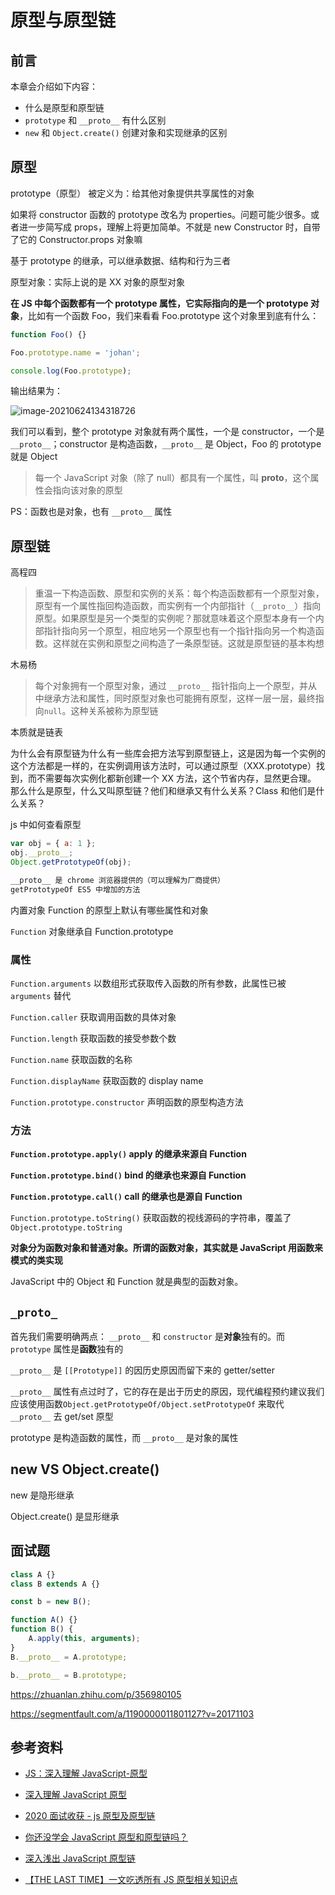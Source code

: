 # 原型与原型链

## 前言

本章会介绍如下内容：

-   什么是原型和原型链
-   `prototype` 和 `__proto__` 有什么区别
-   `new` 和 `Object.create()` 创建对象和实现继承的区别

## 原型

prototype（原型） 被定义为：给其他对象提供共享属性的对象

如果将 constructor 函数的 prototype 改名为 properties。问题可能少很多。或者进一步简写成 props，理解上将更加简单。不就是 new Constructor 时，自带了它的 Constructor.props 对象嘛

基于 prototype 的继承，可以继承数据、结构和行为三者

原型对象：实际上说的是 XX 对象的原型对象

**在 JS 中每个函数都有一个 prototype 属性，它实际指向的是一个 prototype 对象**，比如有一个函数 Foo，我们来看看 Foo.prototype 这个对象里到底有什么：

```javascript
function Foo() {}

Foo.prototype.name = 'johan';

console.log(Foo.prototype);
```

输出结果为：

![image-20210624134318726](https://i.loli.net/2021/06/24/jVKFDOt3fahU96X.png)

我们可以看到，整个 prototype 对象就有两个属性，一个是 constructor，一个是 `__proto__`；constructor 是构造函数，`__proto__` 是 Object，Foo 的 prototype 就是 Object

> 每一个 JavaScript 对象（除了 null）都具有一个属性，叫 **proto**，这个属性会指向该对象的原型

PS：函数也是对象，也有 `__proto__` 属性

## 原型链

高程四

> 重温一下构造函数、原型和实例的关系：每个构造函数都有一个原型对象，原型有一个属性指回构造函数，而实例有一个内部指针（`__proto__`）指向原型。如果原型是另一个类型的实例呢？那就意味着这个原型本身有一个内部指针指向另一个原型，相应地另一个原型也有一个指针指向另一个构造函数。这样就在实例和原型之间构造了一条原型链。这就是原型链的基本构想

木易杨

> 每个对象拥有一个原型对象，通过 `__proto__` 指针指向上一个原型，并从中继承方法和属性，同时原型对象也可能拥有原型，这样一层一层，最终指向`null`。这种关系被称为原型链

本质就是链表

为什么会有原型链为什么有一些库会把方法写到原型链上，这是因为每一个实例的这个方法都是一样的，在实例调用该方法时，可以通过原型（XXX.prototype）找到，而不需要每次实例化都新创建一个 XX 方法，这个节省内存，显然更合理。
那么什么是原型，什么又叫原型链？他们和继承又有什么关系？Class 和他们是什么关系？

js 中如何查看原型

```javascript
var obj = { a: 1 };
obj.__proto__;
Object.getPrototypeOf(obj);

__proto__ 是 chrome 浏览器提供的（可以理解为厂商提供）
getPrototypeOf ES5 中增加的方法
```

内置对象 Function 的原型上默认有哪些属性和对象

`Function` 对象继承自 Function.prototype

### 属性

`Function.arguments` 以数组形式获取传入函数的所有参数，此属性已被 `arguments` 替代

`Function.caller` 获取调用函数的具体对象

`Function.length` 获取函数的接受参数个数

`Function.name` 获取函数的名称

`Function.displayName` 获取函数的 display name

`Function.prototype.constructor` 声明函数的原型构造方法

### 方法

**`Function.prototype.apply()` apply 的继承来源自 Function**

**`Function.prototype.bind()` bind 的继承也来源自 Function**

**`Function.prototype.call()` call 的继承也是源自 Function**

`Function.prototype.toString()` 获取函数的视线源码的字符串，覆盖了`Object.prototype.toString`

**对象分为函数对象和普通对象。所谓的函数对象，其实就是 JavaScript 用函数来模式的类实现**

JavaScript 中的 Object 和 Function 就是典型的函数对象。

## `_proto_`

首先我们需要明确两点： `__proto__` 和 `constructor` 是**对象**独有的。而 `prototype` 属性是**函数**独有的

`__proto__` 是 `[[Prototype]]` 的因历史原因而留下来的 getter/setter

`__proto__` 属性有点过时了，它的存在是出于历史的原因，现代编程预约建议我们应该使用函数`Object.getPrototypeOf/Object.setPrototypeOf` 来取代 `__proto__` 去 get/set 原型

prototype 是构造函数的属性，而 `__proto__` 是对象的属性

## new VS Object.create()

new 是隐形继承

Object.create() 是显形继承

## 面试题

```javascript
class A {}
class B extends A {}

const b = new B();
```

```javascript
function A() {}
function B() {
    A.apply(this, arguments);
}
B.__proto__ = A.prototype;

b.__proto__ = B.prototype;
```

https://zhuanlan.zhihu.com/p/356980105

https://segmentfault.com/a/1190000011801127?v=20171103

## 参考资料

-   [JS：深入理解 JavaScript-原型](https://limeii.github.io/2019/05/js-prototype/)

-   [深入理解 JavaScript 原型](https://mp.weixin.qq.com/s?__biz=MzA4Njc2MTE3Ng==&mid=2456151505&idx=1&sn=07de1105b4779510444703d3cca52336&chksm=88528e66bf2507701f2593b03eea15809de54054ea8aa3bd40a174773065c577782a4849463e&mpshare=1&scene=1&srcid=0309uLjOLfJNRzjKNAZhU0cv&sharer_sharetime=1615281032709&sharer_shareid=778ad5bf3b27e0078eb105d7277263f6&key=c04e2b9ed744a6145f96a45d0f35feed9b31918fdaebb7da9d1fd16c9d835a875f6df79abf4c5060a78c79e677bc095578be94a64cffb0982adb1f3a5654ab5df8b9deec7424e3e9f4969fd99998ca75b5dfeed2a07fbba4bb46d2db7a6ed09048890bc737c545987956f30d638455a420543b85ce62544a7453eaed0ccb5179&ascene=1&uin=MTA0NTY0NDM2MQ%3D%3D&devicetype=Windows+10+x64&version=62090070&lang=zh_CN&exportkey=ARSsSQ56FpBr7dPsNSJf4hM%3D&pass_ticket=x4jvdfIuLwC89CyvjbvfIU1MWevsFYaIGHAG4pfEH%2FSqHCoWE00Ac0tHo69Gk3MB&wx_header=0)

-   [2020 面试收获 - js 原型及原型链](https://mp.weixin.qq.com/s?__biz=MzA3MzA5MDY2NA==&mid=2247486446&idx=1&sn=6c2bbf90fc85e35c1cc9c8845ee8d028&chksm=9f1518e9a86291ff411acf855539c7e859bf79e2dfb9a1f093ece57c0e408386ae10192d89bd&mpshare=1&scene=1&srcid=&sharer_sharetime=1585111588911&sharer_shareid=778ad5bf3b27e0078eb105d7277263f6#rd)

-   [你还没学会 JavaScript 原型和原型链吗？](https://mp.weixin.qq.com/s?__biz=MzA5MTI0ODUzNQ==&mid=2652951300&idx=1&sn=e60266b2ad0976ec041669357ef8fec4&chksm=8bab31fcbcdcb8ea204b14cc257335a7800d576b96f27392a4a35e3efac886e8d9948f0ce97f&mpshare=1&scene=1&srcid=&sharer_sharetime=1575797254136&sharer_shareid=778ad5bf3b27e0078eb105d7277263f6#rd)

-   [深入浅出 JavaScript 原型链](https://mp.weixin.qq.com/s?__biz=MzA5NzkwNDk3MQ==&mid=2650590695&idx=1&sn=d6cfd8c2b7d87ec26a99a738f9ca825e&chksm=8891ddc3bfe654d5c977127f94248d3d280d04f6a5dc38b2da3eeb54e89f05ee0d5a854bf870&mpshare=1&scene=1&srcid=&sharer_sharetime=1575108712052&sharer_shareid=778ad5bf3b27e0078eb105d7277263f6#rd)

-   [【THE LAST TIME】一文吃透所有 JS 原型相关知识点](https://mp.weixin.qq.com/s?__biz=MzIxNjgwMDIzMA==&mid=2247484388&idx=1&sn=8f71421cfe2490284739ec9a41d3117c&chksm=9782cd6da0f5447b6e7c41fa1264127210064f9b80cc0848bb55af0ce450fb5cf76988ec2081&mpshare=1&scene=1&srcid=&sharer_sharetime=1572511539484&sharer_shareid=778ad5bf3b27e0078eb105d7277263f6#rd)

